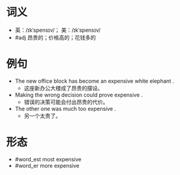 # 词义
- 英：/ɪkˈspensɪv/； 美：/ɪkˈspensɪv/
- #adj 昂贵的；价格高的；花钱多的
# 例句
- The new office block has become an expensive white elephant .
	- 这座新办公大楼成了昂贵的摆设。
- Making the wrong decision could prove expensive .
	- 错误的决策可能会付出昂贵的代价。
- The other one was much too expensive .
	- 另一个太贵了。
# 形态
- #word_est most expensive
- #word_er more expensive

